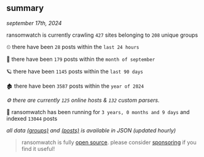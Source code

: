 
## summary
_september 17th, 2024_

ransomwatch is currently crawling `427` sites belonging to `208` unique groups

⏲ there have been `28` posts within the `last 24 hours`

🦈 there have been `179` posts within the `month of september`

🪐 there have been `1145` posts within the `last 90 days`

🏚 there have been `3587` posts within the `year of 2024`

_⚙️ there are currently `125` online hosts & `132` custom parsers._

🦕 ransomwatch has been running for `3 years, 0 months and 9 days` and indexed `13044` posts

_all data  [(groups)](http://ransomwhat.telemetry.ltd/groups) and [(posts)](http://ransomwhat.telemetry.ltd/posts) is available in JSON (updated hourly)_

> ransomwatch is fully [open source](https://github.com/joshhighet/ransomwatch#ransomwatch--). please consider [sponsoring](https://github.com/sponsors/joshhighet) if you find it useful!
